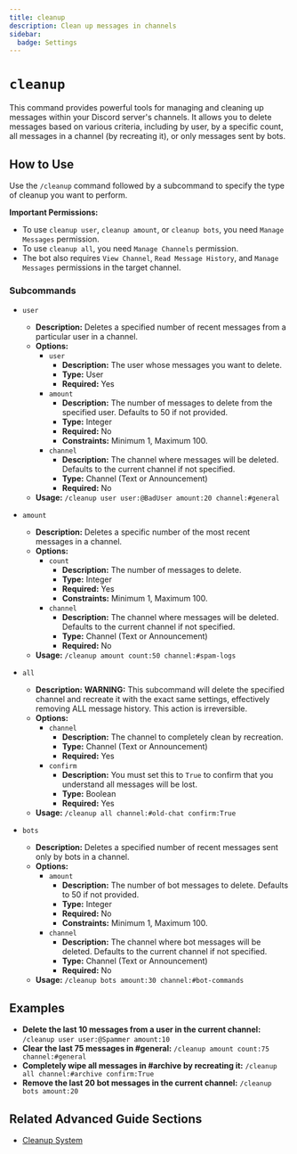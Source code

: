 ```yaml
---
title: cleanup
description: Clean up messages in channels
sidebar:
  badge: Settings
---
```


# `cleanup`

This command provides powerful tools for managing and cleaning up messages within your Discord server's channels. It allows you to delete messages based on various criteria, including by user, by a specific count, all messages in a channel (by recreating it), or only messages sent by bots.

## How to Use

Use the `/cleanup` command followed by a subcommand to specify the type of cleanup you want to perform.

**Important Permissions:**
*   To use `cleanup user`, `cleanup amount`, or `cleanup bots`, you need `Manage Messages` permission.
*   To use `cleanup all`, you need `Manage Channels` permission.
*   The bot also requires `View Channel`, `Read Message History`, and `Manage Messages` permissions in the target channel.

### Subcommands

*   `user`
    *   **Description:** Deletes a specified number of recent messages from a particular user in a channel.
    *   **Options:**
        *   `user`
            *   **Description:** The user whose messages you want to delete.
            *   **Type:** User
            *   **Required:** Yes
        *   `amount`
            *   **Description:** The number of messages to delete from the specified user. Defaults to 50 if not provided.
            *   **Type:** Integer
            *   **Required:** No
            *   **Constraints:** Minimum 1, Maximum 100.
        *   `channel`
            *   **Description:** The channel where messages will be deleted. Defaults to the current channel if not specified.
            *   **Type:** Channel (Text or Announcement)
            *   **Required:** No
    *   **Usage:** `/cleanup user user:@BadUser amount:20 channel:#general`

*   `amount`
    *   **Description:** Deletes a specific number of the most recent messages in a channel.
    *   **Options:**
        *   `count`
            *   **Description:** The number of messages to delete.
            *   **Type:** Integer
            *   **Required:** Yes
            *   **Constraints:** Minimum 1, Maximum 100.
        *   `channel`
            *   **Description:** The channel where messages will be deleted. Defaults to the current channel if not specified.
            *   **Type:** Channel (Text or Announcement)
            *   **Required:** No
    *   **Usage:** `/cleanup amount count:50 channel:#spam-logs`

*   `all`
    *   **Description:** **WARNING:** This subcommand will delete the specified channel and recreate it with the exact same settings, effectively removing ALL message history. This action is irreversible.
    *   **Options:**
        *   `channel`
            *   **Description:** The channel to completely clean by recreation.
            *   **Type:** Channel (Text or Announcement)
            *   **Required:** Yes
        *   `confirm`
            *   **Description:** You must set this to `True` to confirm that you understand all messages will be lost.
            *   **Type:** Boolean
            *   **Required:** Yes
    *   **Usage:** `/cleanup all channel:#old-chat confirm:True`

*   `bots`
    *   **Description:** Deletes a specified number of recent messages sent only by bots in a channel.
    *   **Options:**
        *   `amount`
            *   **Description:** The number of bot messages to delete. Defaults to 50 if not provided.
            *   **Type:** Integer
            *   **Required:** No
            *   **Constraints:** Minimum 1, Maximum 100.
        *   `channel`
            *   **Description:** The channel where bot messages will be deleted. Defaults to the current channel if not specified.
            *   **Type:** Channel (Text or Announcement)
            *   **Required:** No
    *   **Usage:** `/cleanup bots amount:30 channel:#bot-commands`

## Examples

*   **Delete the last 10 messages from a user in the current channel:**
    `/cleanup user user:@Spammer amount:10`
*   **Clear the last 75 messages in #general:**
    `/cleanup amount count:75 channel:#general`
*   **Completely wipe all messages in #archive by recreating it:**
    `/cleanup all channel:#archive confirm:True`
*   **Remove the last 20 bot messages in the current channel:**
    `/cleanup bots amount:20`

## Related Advanced Guide Sections

*   [Cleanup System](/advanced-guide/content-creation/cleanup_system)